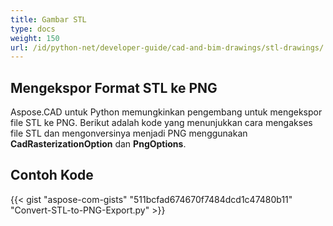 ```yaml
---
title: Gambar STL
type: docs
weight: 150
url: /id/python-net/developer-guide/cad-and-bim-drawings/stl-drawings/
---
```


## **Mengekspor Format STL ke PNG**

Aspose.CAD untuk Python memungkinkan pengembang untuk mengekspor file STL ke PNG. Berikut adalah kode yang menunjukkan cara mengakses file STL dan mengonversinya menjadi PNG menggunakan **CadRasterizationOption** dan **PngOptions**.

## Contoh Kode

{{< gist "aspose-com-gists" "511bcfad674670f7484dcd1c47480b11" "Convert-STL-to-PNG-Export.py" >}}
